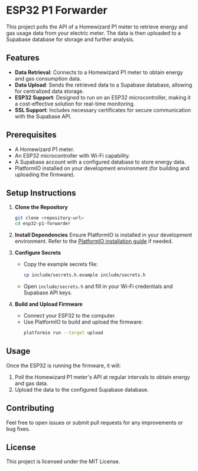 # ESP32 P1 Forwarder

This project polls the API of a Homewizard P1 meter to retrieve energy and gas usage data from your electric meter. The data is then uploaded to a Supabase database for storage and further analysis. 

## Features

- **Data Retrieval**: Connects to a Homewizard P1 meter to obtain energy and gas consumption data.
- **Data Upload**: Sends the retrieved data to a Supabase database, allowing for centralized data storage.
- **ESP32 Support**: Designed to run on an ESP32 microcontroller, making it a cost-effective solution for real-time monitoring.
- **SSL Support**: Includes necessary certificates for secure communication with the Supabase API.

## Prerequisites

- A Homewizard P1 meter.
- An ESP32 microcontroller with Wi-Fi capability.
- A Supabase account with a configured database to store energy data.
- PlatformIO installed on your development environment (for building and uploading the firmware).

## Setup Instructions

1. **Clone the Repository**
   ```bash
   git clone <repository-url>
   cd esp32-p1-forwarder
   ```

2. **Install Dependencies**
   Ensure PlatformIO is installed in your development environment. Refer to the [PlatformIO installation guide](https://platformio.org/install) if needed.

3. **Configure Secrets**
   - Copy the example secrets file:
     ```bash
     cp include/secrets.h.example include/secrets.h
     ```
   - Open `include/secrets.h` and fill in your Wi-Fi credentials and Supabase API keys.

4. **Build and Upload Firmware**
   - Connect your ESP32 to the computer.
   - Use PlatformIO to build and upload the firmware:
     ```bash
     platformio run --target upload
     ```

## Usage

Once the ESP32 is running the firmware, it will:
1. Poll the Homewizard P1 meter's API at regular intervals to obtain energy and gas data.
2. Upload the data to the configured Supabase database.

## Contributing

Feel free to open issues or submit pull requests for any improvements or bug fixes.

## License

This project is licensed under the MIT License.
